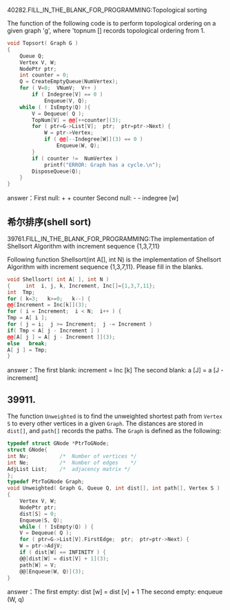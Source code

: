 40282.FILL_IN_THE_BLANK_FOR_PROGRAMMING:Topological sorting

The function of the following code is to perform topological ordering on a given graph 'g', where 'topnum [] records topological ordering from 1.
```c++
void Topsort( Graph G )
{
    Queue Q;
    Vertex V, W;
    NodePtr ptr;
    int counter = 0;
    Q = CreateEmptyQueue(NumVertex);
    for ( V=0;  VNumV;  V++ )
        if ( Indegree[V] == 0 )
            Enqueue(V, Q);
    while ( ! IsEmpty(Q) ){
        V = Dequeue( Q );
        TopNum[V] = @@[++counter](3);
        for ( ptr=G->List[V];  ptr;  ptr=ptr->Next) {
            W = ptr->Vertex;
            if ( @@[--Indegree[W]](3) == 0 )
                Enqueue(W, Q);
        }
        if ( counter !=  NumVertex )
            printf("ERROR: Graph has a cycle.\n");
        DisposeQueue(Q);
    }
}
```

answer：First null: + + counter
Second null: - - indegree [w]

## 希尔排序(shell sort)

39761.FILL_IN_THE_BLANK_FOR_PROGRAMMING:The implementation of Shellsort Algorithm with increment sequence {1,3,7,11}

Following function Shellsort(int A[], int N) is the implementation of Shellsort Algorithm with increment sequence {1,3,7,11}. Please fill in the blanks.
```c++
void Shellsort( int A[ ], int N )
{     int  i, j, k, Increment, Inc[]={1,3,7,11};
int  Tmp;
for ( k=3;   k>=0;   k--) {
@@[Increment = Inc[k]](3);
for ( i = Increment;  i < N;  i++ ) {
Tmp = A[ i ];
for ( j = i;  j >= Increment;  j -= Increment )
if( Tmp < A[ j - Increment ] )
@@[A[ j ] = A[ j - Increment ]](3);
else   break;
A[ j ] = Tmp;
}
```

answer：The first blank: increment = Inc [k]
The second blank: a [J] = a [J - increment]


## 39911.
The function `Unweighted` is to find the unweighted shortest path from `Vertex S` to every other vertices in a given `Graph`. The distances are stored in `dist[]`, and `path[]` records the paths. The `Graph` is defined as the following:
```c
typedef struct GNode *PtrToGNode;
struct GNode{
int Nv;          /*  Number of vertices */
int Ne;          /*  Number of edges    */
AdjList List;    /*  adjacency matrix */
};
typedef PtrToGNode Graph;
void Unweighted( Graph G, Queue Q, int dist[], int path[], Vertex S )
{
    Vertex V, W;
    NodePtr ptr;
    dist[S] = 0;
    Enqueue(S, Q);
    while ( ! IsEmpty(Q) ) {
    V = Dequeue( Q );
    for ( ptr=G->List[V].FirstEdge;  ptr;  ptr=ptr->Next) {
    W = ptr->AdjV;
    if ( dist[W] == INFINITY ) {
    @@[dist[W] = dist[V] + 1](3);
    path[W] = V;
    @@[Enqueue(W, Q)](3);
}
```

answer：The first empty: dist [w] = dist [v] + 1
The second empty: enqueue (W, q)